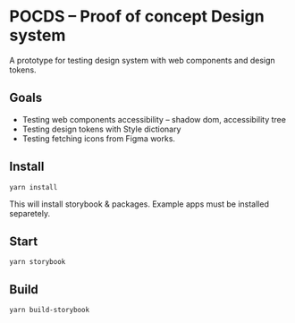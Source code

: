 # POCDS – Proof of concept Design system

A prototype for testing design system with web components and design tokens.

## Goals

* Testing web components accessibility – shadow dom, accessibility tree
* Testing design tokens with Style dictionary
* Testing fetching icons from Figma works.

## Install

```
yarn install
```

This will install storybook & packages. Example apps must be installed separetely.


## Start

```
yarn storybook
```


## Build

```
yarn build-storybook
```

